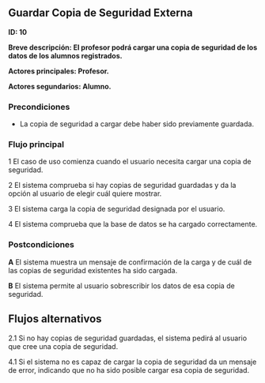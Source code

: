## Guardar Copia de Seguridad Externa

**ID: 10**

**Breve descripción: El profesor podrá cargar una copia de seguridad de los datos de los alumnos registrados.**

**Actores principales: Profesor.**

**Actores segundarios: Alumno.**

### Precondiciones

* La copia de seguridad a cargar debe haber sido previamente guardada.

### Flujo principal

1 El caso de uso comienza cuando el usuario necesita cargar una copia de seguridad.

2 El sistema comprueba si hay copias de seguridad guardadas y da la opción al usuario de elegir cuál quiere mostrar.

3 El sistema carga la copia de seguridad designada por el usuario.

4 El sistema comprueba que la base de datos se ha cargado correctamente.

### Postcondiciones

**A** El sistema muestra un mensaje de confirmación de la carga y de cuál de las copias de seguridad existentes ha sido cargada.

**B** El sistema permite al usuario sobrescribir los datos de esa copia de seguridad.

## Flujos alternativos

2.1 Si no hay copias de seguridad guardadas, el sistema pedirá al usuario que cree una copia de seguridad.

4.1 Si el sistema no es capaz de cargar la copia de seguridad da un mensaje de error, indicando que no ha sido posible cargar esa copia de seguridad.
